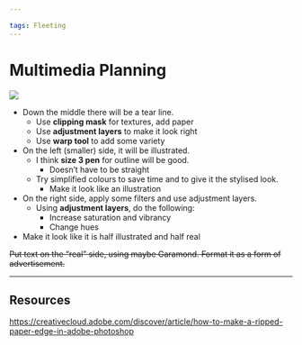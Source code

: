 ```yaml
---

tags: Fleeting 
---
```


# Multimedia Planning

![](../../../assets/Multimedia%20rough%20plan.png)

- Down the middle there will be a tear line. 
	- Use **clipping mask** for textures, add paper
	- Use **adjustment layers** to make it look right
	- Use **warp tool** to add some variety
- On the left (smaller) side, it will be illustrated. 
	- I think **size 3 pen** for outline will be good.
		- Doesn’t have to be straight
	- Try simplified colours to save time and to give it the stylised look. 
		- Make it look like an illustration
- On the right side, apply some filters and use adjustment layers.
	- Using **adjustment layers**, do the following:
		- Increase saturation and vibrancy
		- Change hues
- Make it look like it is half illustrated and half real

~~Put text on the “real” side, using maybe Garamond. Format it as a form of advertisement.~~

---

## Resources

https://creativecloud.adobe.com/discover/article/how-to-make-a-ripped-paper-edge-in-adobe-photoshop